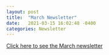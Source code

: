 ```yaml
---
layout: post
title:  "March Newsletter"
date:   2021-03-15 16:02:48 -0400
categories: Newsletter
---
```


<a href = "http://app.discoveracademic.ptc.com/e/es?s=1052905083&e=312433&elqTrackId=efd74c1a1b7a40299e524d6e5aa03bea&elq=ad41c53d0d654d05a8bd714595609707&elqaid=221&elqat=1">Click here to see the March newsletter<a>